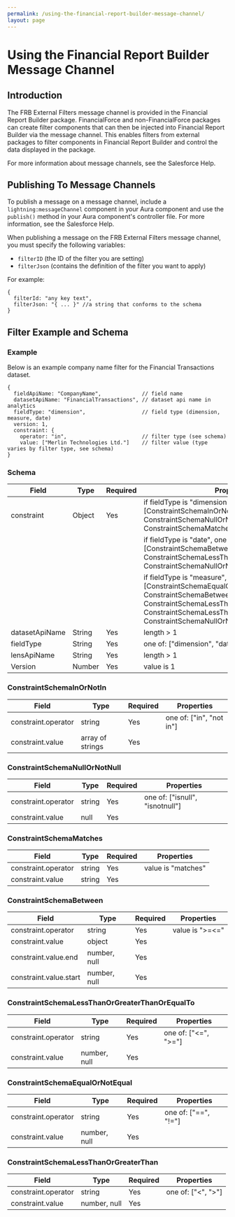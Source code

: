 ```yaml
---
permalink: /using-the-financial-report-builder-message-channel/
layout: page
---
```


# Using the Financial Report Builder Message Channel

## Introduction

The FRB External Filters message channel is provided in the Financial Report Builder package. FinancialForce and non-FinancialForce packages can create filter components that can then be injected into Financial Report Builder via the message channel. This enables filters from external packages to filter components in Financial Report Builder and control the data displayed in the package.

For more information about message channels, see the Salesforce Help.

## Publishing To Message Channels

To publish a message on a message channel, include a `lightning:messageChannel` component in your Aura component and use the `publish()` method in your Aura component's controller file. For more information, see the Salesforce Help.

When publishing a message on the FRB External Filters message channel, you must specify the following variables:

- `filterID` (the ID of the filter you are setting)
- `filterJson` (contains the definition of the filter you want to apply)

For example:

```
{
  filterId: "any key text",
  filterJson: "{ ... }" //a string that conforms to the schema
}
```

## Filter Example and Schema

### Example

Below is an example company name filter for the Financial Transactions dataset.

```
{
  fieldApiName: "CompanyName",             // field name
  datasetApiName: "FinancialTransactions", // dataset api name in analytics
  fieldType: "dimension",                  // field type (dimension, measure, date)
  version: 1,
  constraint: {
    operator: "in",                        // filter type (see schema)
    value: ["Merlin Technologies Ltd."]    // filter value (type varies by filter type, see schema)
}
```

### Schema

| Field | Type | Required | Properties |
| ----- | ---- | -------- | ---------- |
| constraint | Object | Yes | if fieldType is "dimension", one of: [ConstraintSchemaInOrNotIn, ConstraintSchemaNullOrNotNull, ConstraintSchemaMatches] |
|  |  |  | if fieldType is "date", one of: [ConstraintSchemaBetween, ConstraintSchemaLessThanOrGreaterThanOrEqualTo, ConstraintSchemaNullOrNotNull] |
|  |  |  | if fieldType is "measure", one of: [ConstraintSchemaEqualOrNotEqual, ConstraintSchemaBetween, ConstraintSchemaLessThanOrGreaterThanOrEqualTo, ConstraintSchemaLessThanOrGreaterThan, ConstraintSchemaNullOrNotNull] |
| datasetApiName | String | Yes | length > 1 |
| fieldType | String | Yes | one of: ["dimension", "date", "measure"] |
| lensApiName | String | Yes | length > 1 |
| Version | Number | Yes | value is 1 |

### ConstraintSchemaInOrNotIn

| Field | Type | Required | Properties |
| ----- | ---- | -------- | ---------- |
| constraint.operator | string | Yes | 	one of: ["in", "not in"] |
| constraint.value | array of strings | Yes |  |

### ConstraintSchemaNullOrNotNull

| Field | Type | Required | Properties |
| ----- | ---- | -------- | ---------- |
| constraint.operator | string | Yes | 	one of: ["isnull", "isnotnull"] |
| constraint.value | null | Yes |  |

### ConstraintSchemaMatches

| Field | Type | Required | Properties |
| ----- | ---- | -------- | ---------- |
| constraint.operator | string | Yes | value is "matches" |
| constraint.value | string | Yes |  |

### ConstraintSchemaBetween

| Field | Type | Required | Properties |
| ----- | ---- | -------- | ---------- |
| constraint.operator | string | Yes | value is ">=<=" |
| constraint.value | object | Yes |  |
| constraint.value.end | number, null | Yes |  |
| constraint.value.start | number, null | Yes |  |

### ConstraintSchemaLessThanOrGreaterThanOrEqualTo

| Field | Type | Required | Properties |
| ----- | ---- | -------- | ---------- |
| constraint.operator | string | Yes | one of: ["<=", ">="] |
| constraint.value | number, null | Yes |  |

### ConstraintSchemaEqualOrNotEqual

| Field | Type | Required | Properties |
| ----- | ---- | -------- | ---------- |
| constraint.operator | string | Yes | one of: ["==", "!="] |
| constraint.value | number, null | Yes |  |

### ConstraintSchemaLessThanOrGreaterThan

| Field | Type | Required | Properties |
| ----- | ---- | -------- | ---------- |
| constraint.operator | string | Yes | 	one of: ["<", ">"] |
| constraint.value | number, null | Yes |  |
